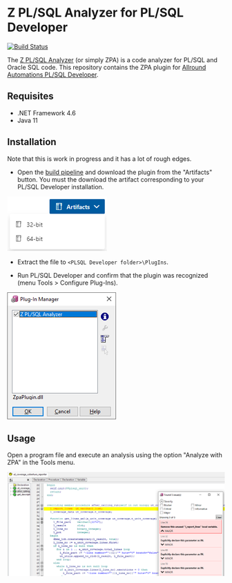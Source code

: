 # Z PL/SQL Analyzer for PL/SQL Developer

[![Build Status](https://dev.azure.com/felipebz/z-plsql-analyzer/_apis/build/status/zpa-plsql-developer-plugin?branchName=main)](https://dev.azure.com/felipebz/z-plsql-analyzer/_build/latest?definitionId=11&branchName=main)

The [Z PL/SQL Analyzer](https://github.com/felipebz/zpa) (or simply ZPA) is a code analyzer for PL/SQL and Oracle SQL code. This repository contains the ZPA plugin for [Allround Automations PL/SQL Developer](https://www.allroundautomations.com/products/pl-sql-developer/).

## Requisites

- .NET Framework 4.6
- Java 11

## Installation

Note that this is work in progress and it has a lot of rough edges.

* Open the [build pipeline](https://dev.azure.com/felipebz/z-plsql-analyzer/_build/latest?definitionId=11&branchName=main) and download the plugin from the "Artifacts" button. You must the download the artifact corresponding to your PL/SQL Developer installation.

![Artifact download menu with the options 32-bit and 64-bit](docs/artifacts.png)

* Extract the file to `<PLSQL Developer folder>\PlugIns`.

* Run PL/SQL Developer and confirm that the plugin was recognized (menu Tools > Configure Plug-Ins).

![Plug-In Manager listing the Z PL/SQL Analyzer](docs/plugin-manager.png)

## Usage

Open a program file and execute an analysis using the option "Analyze with ZPA" in the Tools menu.

![Example of the result window](docs/example.png)
